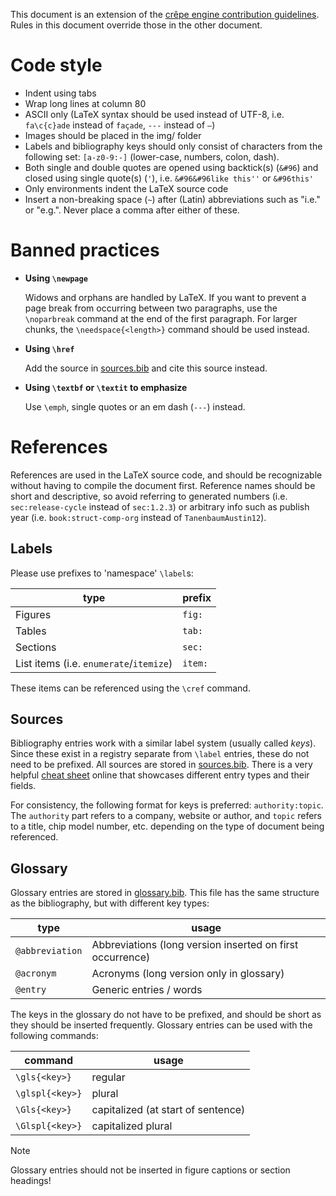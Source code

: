 This document is an extension of the [crêpe engine contribution
guidelines][crepe-engine-contrib]. Rules in this document override those in the
other document.

# Code style

- Indent using tabs
- Wrap long lines at column 80
- ASCII only (LaTeX syntax should be used instead of UTF-8, i.e. `fa\c{c}ade`
  instead of `façade`, `---` instead of `—`)
- Images should be placed in the img/ folder
- Labels and bibliography keys should only consist of characters from the
  following set: `[a-z0-9:-]` (lower-case, numbers, colon, dash).
- Both single and double quotes are opened using backtick(s)
  (<code>&#96</code>) and closed using single quote(s) (`'`), i.e.
  <code>&#96&#96like this''</code> or <code>&#96this'</code>
- Only environments indent the LaTeX source code
- Insert a non-breaking space (`~`) after (Latin) abbreviations such as "i.e."
  or "e.g.". Never place a comma after either of these.

# Banned practices

- **Using `\newpage`**

  Widows and orphans are handled by LaTeX. If you want to prevent a page break
  from occurring between two paragraphs, use the `\noparbreak` command at the
  end of the first paragraph. For larger chunks, the `\needspace{<length>}`
  command should be used instead.
- **Using `\href`**

  Add the source in [sources.bib](#sources) and cite this source instead.
- **Using `\textbf` or `\textit` to emphasize**

  Use `\emph`, single quotes or an em dash (`---`) instead.

# References

References are used in the LaTeX source code, and should be recognizable
without having to compile the document first. Reference names should be short
and descriptive, so avoid referring to generated numbers (i.e.
`sec:release-cycle` instead of `sec:1.2.3`) or arbitrary info such as publish
year (i.e. `book:struct-comp-org` instead of `TanenbaumAustin12`).

## Labels

Please use prefixes to 'namespace' `\label`s:

|type|prefix|
|-|-|
|Figures|`fig:`|
|Tables|`tab:`|
|Sections|`sec:`|
|List items (i.e. `enumerate`/`itemize`)|`item:`|

These items can be referenced using the `\cref` command.

## Sources

Bibliography entries work with a similar label system (usually called *keys*).
Since these exist in a registry separate from `\label` entries, these do not
need to be prefixed. All sources are stored in [sources.bib](./sources.bib).
There is a very helpful [cheat sheet][biblatex-cheat-sheet] online that
showcases different entry types and their fields.

For consistency, the following format for keys is preferred: `authority:topic`.
The `authority` part refers to a company, website or author, and `topic` refers
to a title, chip model number, etc. depending on the type of document being
referenced.

## Glossary

Glossary entries are stored in [glossary.bib](./glossary.bib). This file has
the same structure as the bibliography, but with different key types:

|type|usage|
|-|-|
|`@abbreviation`|Abbreviations (long version inserted on first occurrence)|
|`@acronym`|Acronyms (long version only in glossary)|
|`@entry`|Generic entries / words|

The keys in the glossary do not have to be prefixed, and should be short as
they should be inserted frequently. Glossary entries can be used with the
following commands:

|command|usage|
|-|-|
|`\gls{<key>}`|regular|
|`\glspl{<key>}`|plural|
|`\Gls{<key>}`|capitalized (at start of sentence)|
|`\Glspl{<key>}`|capitalized plural|

> [!NOTE]
> Glossary entries should not be inserted in figure captions or section
> headings!

[crepe-engine-contrib]: https://github.com/lonkaars/crepe/blob/master/contributing.md
[biblatex-cheat-sheet]: https://tug.ctan.org/info/biblatex-cheatsheet/biblatex-cheatsheet.pdf

